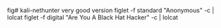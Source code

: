 fig# kali-nethunter
very good version
figlet -f standard "Anonymous" -c | lolcat
figlet -f digital "Are You A Black Hat Hacker" -c | lolcat
